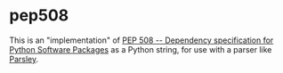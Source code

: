 # pep508

This is an "implementation" of [PEP 508 -- Dependency specification for Python Software Packages](https://www.python.org/dev/peps/pep-0508/) as a Python string, for use with a parser like [Parsley](https://github.com/pyga/parsley).

